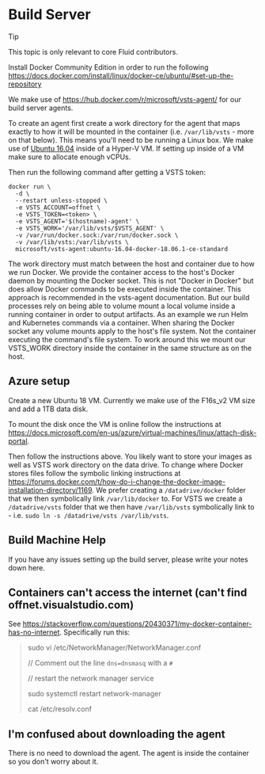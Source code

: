 # Build Server

> [!TIP]
> This topic is only relevant to core Fluid contributors.

Install Docker Community Edition in order to run the following
<https://docs.docker.com/install/linux/docker-ce/ubuntu/#set-up-the-repository>

We make use of <https://hub.docker.com/r/microsoft/vsts-agent/> for our build server agents.

To create an agent first create a work directory for the agent that maps exactly to how it will be mounted in the
container (i.e. `/var/lib/vsts` - more on that below). This means you'll need to be running a Linux box. We make use of
[Ubuntu 16.04](https://www.ubuntu.com/download/server/thank-you?country=US&version=16.04.3&architecture=amd64) inside of
a Hyper-V VM. If setting up inside of a VM make sure to allocate enough vCPUs.

Then run the following command after getting a VSTS token:

```text
docker run \
  -d \
  --restart unless-stopped \
  -e VSTS_ACCOUNT=offnet \
  -e VSTS_TOKEN=<token> \
  -e VSTS_AGENT='$(hostname)-agent' \
  -e VSTS_WORK='/var/lib/vsts/$VSTS_AGENT' \
  -v /var/run/docker.sock:/var/run/docker.sock \
  -v /var/lib/vsts:/var/lib/vsts \
  microsoft/vsts-agent:ubuntu-16.04-docker-18.06.1-ce-standard
```

The work directory must match between the host and container due to how we run Docker. We provide the container access
to the host's Docker daemon by mounting the Docker socket. This is not "Docker in Docker" but does allow Docker commands
to be executed inside the container. This approach is recommended in the vsts-agent documentation. But our build
processes rely on being able to volume mount a local volume inside a running container in order to output artifacts. As
an example we run Helm and Kubernetes commands via a container. When sharing the Docker socket any volume mounts apply
to the host's file system. Not the container executing the command's file system. To work around this we mount our
VSTS_WORK directory inside the container in the same structure as on the host.

## Azure setup

Create a new Ubuntu 18 VM. Currently we make use of the F16s_v2 VM size and add a 1TB data disk.

To mount the disk once the VM is online follow the instructions at
https://docs.microsoft.com/en-us/azure/virtual-machines/linux/attach-disk-portal.

Then follow the instructions above. You likely want to store your images as well as VSTS work directory on the data
drive. To change where Docker stores files follow the symbolic linking instructions at
<https://forums.docker.com/t/how-do-i-change-the-docker-image-installation-directory/1169>. We prefer creating a
`/datadrive/docker` folder that we then symbolically link `/var/lib/docker` to. For VSTS we create a `/datadrive/vsts`
folder that we then have `/var/lib/vsts` symbolically link to - i.e. `sudo ln -s /datadrive/vsts /var/lib/vsts`.

## Build Machine Help

If you have any issues setting up the build server, please write your notes down here.

## Containers can't access the internet (can't find offnet.visualstudio.com)

See <https://stackoverflow.com/questions/20430371/my-docker-container-has-no-internet>. Specifically run this:

> sudo vi /etc/NetworkManager/NetworkManager.conf
>
> // Comment out the line `dns=dnsmasq` with a `#`
>
> // restart the network manager service
>
> sudo systemctl restart network-manager
>
> cat /etc/resolv.conf


## I'm confused about downloading the agent

There is no need to download the agent. The agent is inside the container so you don't worry about it.
